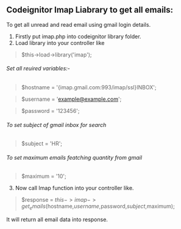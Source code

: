 ## Codeignitor Imap Liabrary to get all emails:

To get all unread and read email using gmail login details. 

1. Firstly put imap.php into codeignitor library folder.
2. Load library into your controller like 

> $this->load->library('imap');

###### Set all reuired variables:-

> $hostname	= '{imap.gmail.com:993/imap/ssl}INBOX';

> $username	= 'example@example.com';

> $password	= '123456';

###### To set subject of gmail inbox for search
> $subject	= 'HR';

###### To set maximum emails featching quantity from gmail 
> $maximum	= '10';

3. Now call Imap function into your controller like.

> $response = $this->imap->get_emails($hostname,$username,$password,$subject,$maximum);

It will return all email data into response.


